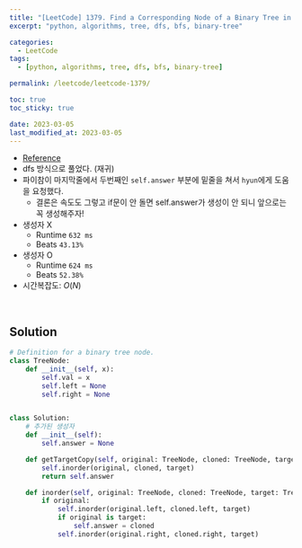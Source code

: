 ```yaml
---
title: "[LeetCode] 1379. Find a Corresponding Node of a Binary Tree in a Clone of That Tree (Python)"
excerpt: "python, algorithms, tree, dfs, bfs, binary-tree"

categories:
  - LeetCode
tags:
  - [python, algorithms, tree, dfs, bfs, binary-tree]

permalink: /leetcode/leetcode-1379/

toc: true
toc_sticky: true

date: 2023-03-05
last_modified_at: 2023-03-05
---
```


- [Reference](https://leetcode.com/problems/find-a-corresponding-node-of-a-binary-tree-in-a-clone-of-that-tree/)
- dfs 방식으로 풀었다. (재귀)
- 파이참이 마지막줄에서 두번째인 `self.answer` 부분에 밑줄을 쳐서 `hyun`에게 도움을 요청했다.
  - 결론은 속도도 그렇고 if문이 안 돌면 self.answer가 생성이 안 되니 앞으로는 꼭 생성해주자!
- 생성자 X
  - Runtime `632 ms`
  - Beats `43.13%`
- 생성자 O
  - Runtime `624 ms`
  - Beats `52.38%`
- 시간복잡도: $O(N)$

<br>

## Solution

```python
# Definition for a binary tree node.
class TreeNode:
    def __init__(self, x):
        self.val = x
        self.left = None
        self.right = None


class Solution:
    # 추가된 생성자
    def __init__(self):
        self.answer = None

    def getTargetCopy(self, original: TreeNode, cloned: TreeNode, target: TreeNode) -> TreeNode:
        self.inorder(original, cloned, target)
        return self.answer

    def inorder(self, original: TreeNode, cloned: TreeNode, target: TreeNode):
        if original:
            self.inorder(original.left, cloned.left, target)
            if original is target:
                self.answer = cloned
            self.inorder(original.right, cloned.right, target)
```